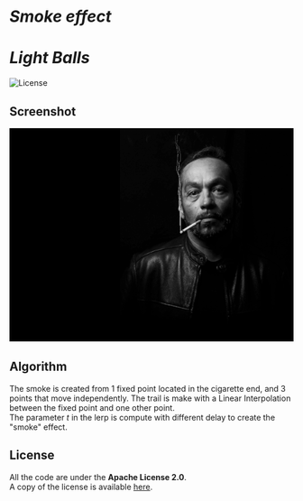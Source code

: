 # *Smoke effect*

# *Light Balls*

![License](https://img.shields.io/badge/license-Apache--2.0-blue.svg?style=flat-square)

## **Screenshot**

![screenshot](../../images/screenshot/ts-smoke.screenshot.png)


## **Algorithm**

The smoke is created from 1 fixed point located in the cigarette end, and 3 points that move independently.
The trail is make with a Linear Interpolation between the fixed point and one other point.  
The parameter *t* in the lerp is compute with different delay to create the "smoke" effect.


## **License**

All the code are under the **Apache License 2.0**.  
A copy of the license is available [here](https://choosealicense.com/licenses/apache-2.0/).
